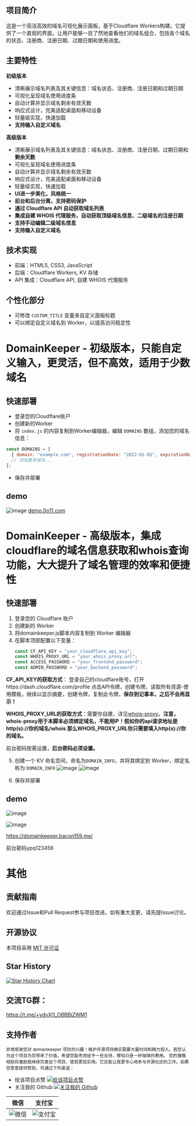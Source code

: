 ## 项目简介

这是一个简洁高效的域名可视化展示面板，基于Cloudflare Workers构建。它提供了一个直观的界面，让用户能够一目了然地查看他们的域名组合，包括各个域名的状态、注册商、注册日期、过期日期和使用进度。

## 主要特性
**初级版本**

- 清晰展示域名列表及其关键信息：域名状态、注册商、注册日期和过期日期
- 可视化呈现域名使用进度条
- 自动计算并显示域名剩余有效天数
- 响应式设计，完美适配桌面和移动设备
- 轻量级实现，快速加载
- **支持输入自定义域名**

**高级版本**
- 清晰展示域名列表及其关键信息：域名状态、注册商、注册日期、过期日期和**剩余天数**
- 可视化呈现域名使用进度条
- 自动计算并显示域名剩余有效天数
- 响应式设计，完美适配桌面和移动设备
- 轻量级实现，快速加载
- **UI进一步美化，风格统一**
- **前台和后台分离，支持密码保护**
- **通过 Cloudflare API 自动获取域名列表**
- **集成自建 WHOIS 代理服务，自动获取顶级域名信息、二级域名的注册日期**
- **支持手动编辑二级域名信息**
- **支持输入自定义域名**

## 技术实现
- 前端：HTML5, CSS3, JavaScript
- 后端：Cloudflare Workers, KV 存储
- API 集成：Cloudflare API, 自建 WHOIS 代理服务

## 个性化部分
- 可修改 `CUSTOM_TITLE` 变量来自定义面板标题
- 可以绑定自定义域名到 Worker，以提高访问稳定性

# DomainKeeper - 初级版本，只能自定义输入，更灵活，但不高效，适用于少数域名

## 快速部署

   - 登录您的Cloudflare账户
   - 创建新的Worker
   - 将 `index.js` 的内容复制到Worker编辑器，编辑 `DOMAINS` 数组，添加您的域名信息：
   ```javascript
   const DOMAINS = [
     { domain: "example.com", registrationDate: "2022-01-01", expirationDate: "2027-01-01", system: "Cloudflare" },
     // 添加更多域名...
   ];
   ```
   - 保存并部署

## demo
![image](https://github.com/ypq123456789/domainkeeper/assets/114487221/546d0a4c-a74b-436c-a42e-1b013ff6e62b)
[demo.0o11.com](http://demo.0o11.com/)

# DomainKeeper - 高级版本，集成cloudflare的域名信息获取和whois查询功能，大大提升了域名管理的效率和便捷性

## 快速部署

1. 登录您的 Cloudflare 账户
2. 创建新的 Worker
3. 将domainkeeper.js脚本内容复制到 Worker 编辑器
4. 在脚本顶部配置以下变量：
   ```javascript
   const CF_API_KEY = "your_cloudflare_api_key";
   const WHOIS_PROXY_URL = "your_whois_proxy_url";
   const ACCESS_PASSWORD = "your_frontend_password";
   const ADMIN_PASSWORD = "your_backend_password";
   ```

**CF_API_KEY的获取方式**： 登录自己的cloudflare账号，打开https://dash.cloudflare.com/profile 点击API令牌，创建令牌，读取所有资源-使用模板，继续以显示摘要，创建令牌，复制此令牌，**保存到记事本，之后不会再显示！**

**WHOIS_PROXY_URL的获取方式**：需要你自建，详见[whois-proxy](https://github.com/ypq123456789/whois-proxy)。**注意，whois-proxy用于本脚本必须绑定域名，不能用IP！假如你的api请求地址是http(s)://你的域名/whois 那么WHOIS_PROXY_URL你只需要填入http(s)://你的域名。**

前台密码按需设置，**后台密码必须设置。**

5. 创建一个 KV 命名空间，命名为`DOMAIN_INFO`，并将其绑定到 Worker，绑定名称为 `DOMAIN_INFO`
![image](https://github.com/ypq123456789/domainkeeper/assets/114487221/6d97b4c4-3cfe-4b1f-9423-000348498f8e)
![image](https://github.com/ypq123456789/domainkeeper/assets/114487221/ff4601b0-5787-4152-ae96-1e79e0e4d817)

6. 保存并部署

## demo
![image](https://github.com/ypq123456789/domainkeeper/assets/114487221/0ac1f968-f5f8-498c-888c-af9456a9c6bd)

![image](https://github.com/ypq123456789/domainkeeper/assets/114487221/20ebfa4e-8204-4b11-858f-e8b742b22785)

https://domainkeeper.bacon159.me/ 

前台密码ypq123456

# 其他
## 贡献指南

欢迎通过Issue和Pull Request参与项目改进。如有重大变更，请先提Issue讨论。

## 开源协议

本项目采用 [MIT 许可证](https://choosealicense.com/licenses/mit/)

## Star History

[![Star History Chart](https://api.star-history.com/svg?repos=ypq123456789/domainkeeper&type=Date)](https://star-history.com/#ypq123456789/domainkeeper&Date)

## 交流TG群：
https://t.me/+ydvXl1_OBBBiZWM1

## 支持作者

<span><small>非常感谢您对 domainkeeper 项目的兴趣！维护开源项目确实需要大量时间和精力投入。若您认为这个项目为您带来了价值，希望您能考虑给予一些支持，哪怕只是一杯咖啡的费用。
您的慷慨相助将激励我继续完善这个项目，使其更加实用。它还能让我更专心地参与开源社区的工作。如果您愿意提供赞助，可通过下列渠道：</small></span>

- 给该项目点赞 [![给该项目点赞](https://img.shields.io/github/stars/ypq123456789/domainkeeper?style=social)](https://github.com/ypq123456789/domainkeeper)
- 关注我的 Github [![关注我的 Github](https://img.shields.io/github/followers/ypq123456789?style=social)](https://github.com/ypq123456789)

| 微信 | 支付宝 |
|------|--------|
| ![微信](https://github.com/ypq123456789/TrafficCop/assets/114487221/fb265eef-e624-4429-b14a-afdf5b2ca9c4) | ![支付宝](https://github.com/ypq123456789/TrafficCop/assets/114487221/884b58bd-d76f-4e8f-99f4-cac4b9e97168) |

